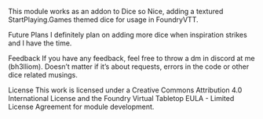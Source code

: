 This module works as an addon to Dice so Nice, adding a textured StartPlaying.Games themed dice for usage in FoundryVTT.

Future Plans
I definitely plan on adding more dice when inspiration strikes and I have the time.

Feedback
If you have any feedback, feel free to throw a dm in discord at me (bh3lliom). Doesn’t matter if it’s about requests, errors in the code or other dice related musings.

License
This work is licensed under a Creative Commons Attribution 4.0 International License and the Foundry Virtual Tabletop EULA - Limited License Agreement for module development.
